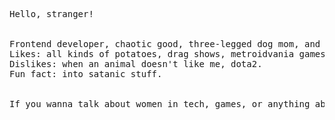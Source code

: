 
<pre>
Hello, stranger! <br/> <br/>
Frontend developer, chaotic good, three-legged dog mom, and world's best wife.
Likes: all kinds of potatoes, drag shows, metroidvania games.
Dislikes: when an animal doesn't like me, dota2.
Fun fact: into satanic stuff.
 <br/>
If you wanna talk about women in tech, games, or anything about technology,<a href="https://www.linkedin.com/in/marcellabarros/">get in touch</a>!
<br/>
</pre>

 



